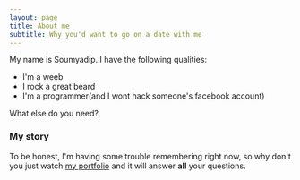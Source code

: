 ```yaml
---
layout: page
title: About me
subtitle: Why you'd want to go on a date with me
---
```


My name is Soumyadip. I have the following qualities:

- I'm a weeb
- I rock a great beard
- I'm a programmer(and I wont hack someone's facebook account)

What else do you need?

### My story

To be honest, I'm having some trouble remembering right now, so why don't you just watch [my portfolio](https://soumya997.github.io/vcv/) and it will answer **all** your questions.
